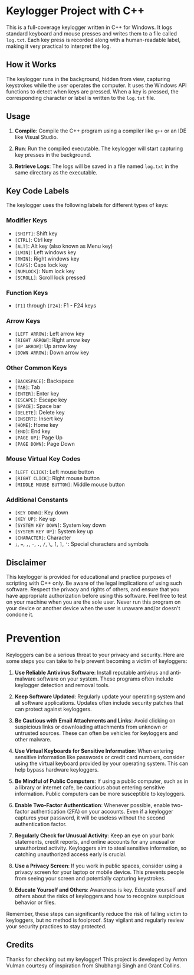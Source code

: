 # Keylogger Project with C++

This is a full-coverage keylogger written in C++ for Windows. It logs standard keyboard and mouse presses and writes them to a file called `log.txt`. Each key press is recorded along with a human-readable label, making it very practical to interpret the log.

## How it Works

The keylogger runs in the background, hidden from view, capturing keystrokes while the user operates the computer. It uses the Windows API functions to detect when keys are pressed. When a key is pressed, the corresponding character or label is written to the `log.txt` file.

## Usage

1. **Compile**: Compile the C++ program using a compiler like `g++` or an IDE like Visual Studio.
   
2. **Run**: Run the compiled executable. The keylogger will start capturing key presses in the background.

3. **Retrieve Logs**: The logs will be saved in a file named `log.txt` in the same directory as the executable.

## Key Code Labels

The keylogger uses the following labels for different types of keys:

### Modifier Keys

- `[SHIFT]`: Shift key
- `[CTRL]`: Ctrl key
- `[ALT]`: Alt key (also known as Menu key)
- `[LWIN]`: Left windows key
- `[RWIN]`: Right windows key
- `[CAPS]`: Caps lock key
- `[NUMLOCK]`: Num lock key
- `[SCROLL]`: Scroll lock pressed

### Function Keys

- `[F1]` through `[F24]`: F1 - F24 keys

### Arrow Keys

- `[LEFT ARROW]`: Left arrow key
- `[RIGHT ARROW]`: Right arrow key
- `[UP ARROW]`: Up arrow key
- `[DOWN ARROW]`: Down arrow key

### Other Common Keys

- `[BACKSPACE]`: Backspace
- `[TAB]`: Tab
- `[ENTER]`: Enter key
- `[ESCAPE]`: Escape key
- `[SPACE]`: Space bar
- `[DELETE]`: Delete key
- `[INSERT]`: Insert key
- `[HOME]`: Home key
- `[END]`: End key
- `[PAGE UP]`: Page Up
- `[PAGE DOWN]`: Page Down

### Mouse Virtual Key Codes

- `[LEFT CLICK]`: Left mouse button
- `[RIGHT CLICK]`: Right mouse button
- `[MIDDLE MOUSE BUTTON]`: Middle mouse button

### Additional Constants

- `[KEY DOWN]`: Key down
- `[KEY UP]`: Key up
- `[SYSTEM KEY DOWN]`: System key down
- `[SYSTEM KEY UP]`: System key up
- `[CHARACTER]`: Character
- `;`, `=`, `,`, `-`, `.`, `/`, `\`, `[`, `]`, `'`: Special characters and symbols

## Disclaimer

This keylogger is provided for educational and practice purposes of scripting with C++ only. Be aware of the legal implications of using such software. Respect the privacy and rights of others, and ensure that you have appropriate authorization before using this software. Feel free to test on your machine when you are the sole user. Never run this program on your device or another device when the user is unaware and/or doesn't condone it.

# Prevention

Keyloggers can be a serious threat to your privacy and security. Here are some steps you can take to help prevent becoming a victim of keyloggers:

1. **Use Reliable Antivirus Software**: Install reputable antivirus and anti-malware software on your system. These programs often include keylogger detection and removal tools.

2. **Keep Software Updated**: Regularly update your operating system and all software applications. Updates often include security patches that can protect against keyloggers.

3. **Be Cautious with Email Attachments and Links**: Avoid clicking on suspicious links or downloading attachments from unknown or untrusted sources. These can often be vehicles for keyloggers and other malware.

4. **Use Virtual Keyboards for Sensitive Information**: When entering sensitive information like passwords or credit card numbers, consider using the virtual keyboard provided by your operating system. This can help bypass hardware keyloggers.

5. **Be Mindful of Public Computers**: If using a public computer, such as in a library or internet cafe, be cautious about entering sensitive information. Public computers can be more susceptible to keyloggers.

6. **Enable Two-Factor Authentication**: Whenever possible, enable two-factor authentication (2FA) on your accounts. Even if a keylogger captures your password, it will be useless without the second authentication factor.

7. **Regularly Check for Unusual Activity**: Keep an eye on your bank statements, credit reports, and online accounts for any unusual or unauthorized activity. Keyloggers aim to steal sensitive information, so catching unauthorized access early is crucial.

8. **Use a Privacy Screen**: If you work in public spaces, consider using a privacy screen for your laptop or mobile device. This prevents people from seeing your screen and potentially capturing keystrokes.

9. **Educate Yourself and Others**: Awareness is key. Educate yourself and others about the risks of keyloggers and how to recognize suspicious behavior or files.

Remember, these steps can significantly reduce the risk of falling victim to keyloggers, but no method is foolproof. Stay vigilant and regularly review your security practices to stay protected.

## Credits

Thanks for checking out my keylogger! This project is developed by Anton Vulman courtesy of inspiration from Shubhangi Singh and Grant Collins.
